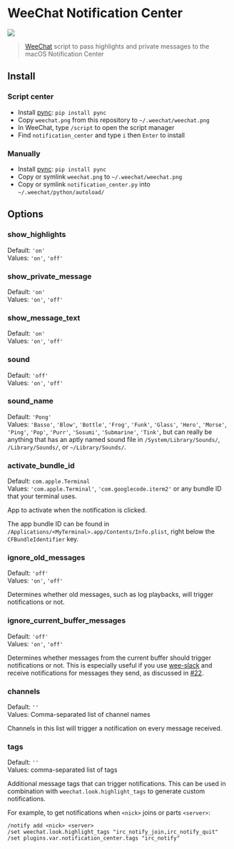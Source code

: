 # WeeChat Notification Center

![](screenshot.png)

> [WeeChat](https://weechat.org) script to pass highlights and private messages to the macOS Notification Center


## Install

### Script center

- Install [pync](https://github.com/SeTeM/pync): `pip install pync`
- Copy `weechat.png` from this repository to `~/.weechat/weechat.png`
- In WeeChat, type `/script` to open the script manager
- Find `notification_center` and type `i` then `Enter` to install

### Manually

- Install [pync](https://github.com/SeTeM/pync): `pip install pync`
- Copy or symlink `weechat.png` to `~/.weechat/weechat.png`
- Copy or symlink `notification_center.py` into `~/.weechat/python/autoload/`


## Options

### show_highlights

Default: `'on'`<br>
Values: `'on'`, `'off'`

### show_private_message

Default: `'on'`<br>
Values: `'on'`, `'off'`

### show_message_text

Default: `'on'`<br>
Values: `'on'`, `'off'`

### sound

Default: `'off'`<br>
Values: `'on'`, `'off'`

### sound_name

Default: `'Pong'`<br>
Values: `'Basso'`, `'Blow'`, `'Bottle'`, `'Frog'`, `'Funk'`, `'Glass'`, `'Hero'`, `'Morse'`, `'Ping'`, `'Pop'`, `'Purr'`, `'Sosumi'`, `'Submarine'`, `'Tink'`, but can really be anything that has an aptly named sound file in `/System/Library/Sounds/`, `/Library/Sounds/`, or `~/Library/Sounds/`.

### activate_bundle_id

Default: `com.apple.Terminal`<br>
Values: `'com.apple.Terminal'`, `'com.googlecode.iterm2'` or any bundle ID that your terminal uses.

App to activate when the notification is clicked.

The app bundle ID can be found in `/Applications/<MyTerminal>.app/Contents/Info.plist`, right below the `CFBundleIdentifier` key.

### ignore_old_messages

Default: `'off'`<br>
Values: `'on'`, `'off'`

Determines whether old messages, such as log playbacks, will trigger notifications or not.

### ignore_current_buffer_messages

Default: `'off'`<br>
Values: `'on'`, `'off'`

Determines whether messages from the current buffer should trigger notifications or not. This is especially useful if you use [wee-slack](https://github.com/wee-slack/wee-slack) and receive notifications for messages they send, as discussed in [#22](https://github.com/sindresorhus/weechat-notification-center/issues/22).

### channels

Default: `''`<br>
Values: Comma-separated list of channel names

Channels in this list will trigger a notification on every message received.

### tags

Default: `''`<br>
Values: comma-separated list of tags

Additional message tags that can trigger notifications. This can be used in combination with `weechat.look.highlight_tags` to generate custom notifications.

For example, to get notifications when `<nick>` joins or parts `<server>`:

    /notify add <nick> <server>
    /set weechat.look.highlight_tags "irc_notify_join,irc_notify_quit"
    /set plugins.var.notification_center.tags "irc_notify"
